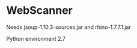 # WebScanner

<p>Needs jsoup-1.10.3-sources.jar and rhino-1.7.7.1.jar</p>
<p>Python environment 2.7</p>
